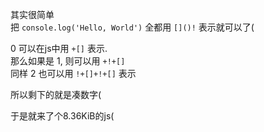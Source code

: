 
其实很简单  
把 `console.log('Hello, World')` 全都用 `[]()!` 表示就可以了(  

0 可以在js中用 `+[]` 表示.  
那么如果是 1, 则可以用 `+!+[]`  
同样 2 也可以用 `!+[]+!+[]` 表示  

所以剩下的就是凑数字(  

于是就来了个8.36KiB的js( 